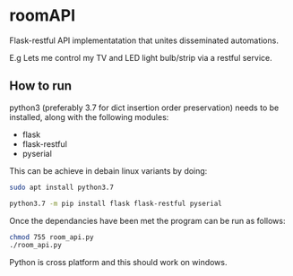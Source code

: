 # roomAPI
Flask-restful API implementatation that unites disseminated automations.

E.g Lets me control my TV and LED light bulb/strip via a restful service.

## How to run
python3 (preferably 3.7 for dict insertion order preservation) needs to be installed, along with the following modules:
- flask
- flask-restful
- pyserial 

This can be achieve in debain linux variants by doing:

```bash
sudo apt install python3.7
```
```bash
python3.7 -m pip install flask flask-restful pyserial
```
Once the dependancies have been met the program can be run as follows:
```bash
chmod 755 room_api.py
./room_api.py
```

Python is cross platform and this should work on windows.

